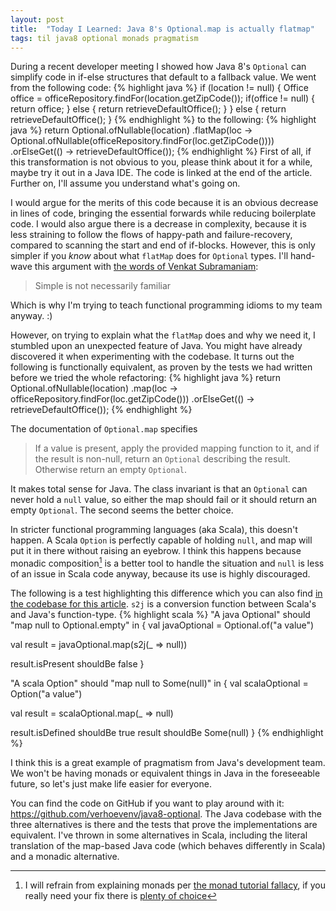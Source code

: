 ```yaml
---
layout: post
title:  "Today I Learned: Java 8's Optional.map is actually flatmap"
tags: til java8 optional monads pragmatism
---
```

During a recent developer meeting I showed how Java 8's `Optional` can simplify code in if-else structures that default to a fallback value. We went from the following code:
{% highlight java %}
if (location != null) {
    Office office = officeRepository.findFor(location.getZipCode());
    if(office != null) {
        return office;
    } else {
        return retrieveDefaultOffice();
    }
} else {
    return retrieveDefaultOffice();
}
{% endhighlight %}
to the following:
{% highlight java %}
return Optional.ofNullable(location)
        .flatMap(loc -> Optional.ofNullable(officeRepository.findFor(loc.getZipCode())))
        .orElseGet(() -> retrieveDefaultOffice());
{% endhighlight %}
First of all, if this transformation is not obvious to you, please think about it for a while, maybe try it out in a Java IDE. The code is linked at the end of the article. Further on, I'll assume you understand what's going on.

I would argue for the merits of this code because it is an obvious decrease in lines of code, bringing the essential forwards while reducing boilerplate code. I would also argue there is a decrease in complexity, because it is less straining to follow the flows of happy-path and failure-recovery, compared to scanning the start and end of if-blocks. However, this is only simpler if you _know_ about what `flatMap` does for `Optional` types. I'll hand-wave this argument with [the words of Venkat Subramaniam](https://youtu.be/llGgO74uXMI?t=1056):

> Simple is not necessarily familiar

Which is why I'm trying to teach functional programming idioms to my team anyway. :)

However, on trying to explain what the `flatMap` does and why we need it, I stumbled upon an unexpected feature of Java. You might have already discovered it when experimenting with the codebase. It turns out the following is functionally equivalent, as proven by the tests we had written before we tried the whole refactoring:
{% highlight java %}
return Optional.ofNullable(location)
        .map(loc -> officeRepository.findFor(loc.getZipCode()))
        .orElseGet(() -> retrieveDefaultOffice());
{% endhighlight %}

The documentation of `Optional.map` specifies

> If a value is present, apply the provided mapping function to it, and if the result is non-null, return an `Optional` describing the result. Otherwise return an empty `Optional`.

It makes total sense for Java. The class invariant is that an `Optional` can never hold a `null` value, so either the map should fail or it should return an empty `Optional`. The second seems the better choice.

In stricter functional programming languages (aka Scala), this doesn't happen. A Scala `Option` is perfectly capable of holding `null`, and map will put it in there without raising an eyebrow. I think this happens because monadic composition[^1] is a better tool to handle the situation and `null` is less of an issue in Scala code anyway, because its use is highly discouraged.

The following is a test highlighting this difference which you can also find [in the codebase for this article](https://github.com/verhoevenv/java8-optional/blob/master/src/test/scala/com/github/verhoevenv/java8/optional/EssentialOptionalDifferenceSpec.scala). `s2j` is a conversion function between Scala's and Java's function-type.
{% highlight scala %}
"A java Optional" should "map null to Optional.empty" in {
  val javaOptional = Optional.of("a value")

  val result = javaOptional.map(s2j(_ => null))

  result.isPresent shouldBe false
}

"A scala Option" should "map null to Some(null)" in {
  val scalaOptional = Option("a value")

  val result = scalaOptional.map(_ => null)

  result.isDefined shouldBe true
  result shouldBe Some(null)
}
{% endhighlight %}

I think this is a great example of pragmatism from Java's development team. We won't be having monads or equivalent things in Java in the foreseeable future, so let's just make life easier for everyone.

You can find the code on GitHub if you want to play around with it: <https://github.com/verhoevenv/java8-optional>. The Java codebase with the three alternatives is there and the tests that prove the implementations are equivalent. I've thrown in some alternatives in Scala, including the literal translation of the map-based Java code (which behaves differently in Scala) and a monadic alternative.

[^1]: I will refrain from explaining monads per [the monad tutorial fallacy]( https://byorgey.wordpress.com/2009/01/12/abstraction-intuition-and-the-monad-tutorial-fallacy/), if you really need your fix there is [plenty of choice](https://wiki.haskell.org/Monad_tutorials_timeline)
